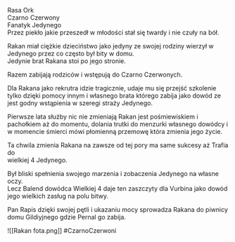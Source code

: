 Rasa Ork  
Czarno Czerwony  
Fanatyk Jedynego  
Przez piekło jakie przeszedł w młodości stał się twardy i nie czuły na bół.

Rakan miał ciężkie dzieciństwo jako jedyny ze swojej rodziny wierzył w Jedynego przez co często był bity w domu.  
Jedynie brat Rakana stoi po jego stronie.

Razem zabijają rodziców i wstępują do Czarno Czerwonych.

Dla Rakana jako rekrutra idzie tragicznie, udaje mu się przejść szkolenie tylko dzięki pomocy innym i własnego brata którego zabija jako dowód ze jest godny wstąpienia w szeregi straży Jedynego.

Pierwsze lata służby nic nie zmieniają Rakan jest pośmiewiskiem i pachołkiem aż do momentu, dolania trutki do menzurki własnego dowódcy i  
w momencie śmierci mówi płomienną przemowę która zmienia jego życie.

Ta chwila zmienia Rakana na zawsze od tej pory ma same sukcesy aż Trafia do  
wielkiej 4 Jedynego.

Był bliski spełnienia swojego marzenia i zobaczenia Jedynego na własne oczy.  
Lecz Balend dowódca Wielkiej 4 daje ten zaszczyty dla Vurbina jako dowód jego wielkich zasług na polu bitwy.

Pan Rapis dzięki swojej pętli i ukazaniu mocy sprowadza Rakana do piwnicy domu Gildiyjnego gdzie Pernal go zabija.

![[Rakan fota.png]]
#CzarnoCzerwoni
